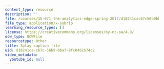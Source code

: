```yaml
---
content_type: resource
description: ''
file: /courses/15-071-the-analytics-edge-spring-2017/d18241cac67c56b9bba78fc8462b74c2_S0g0ad4zX7A.vtt
file_type: application/x-subrip
learning_resource_types: []
license: https://creativecommons.org/licenses/by-nc-sa/4.0/
ocw_type: OCWFile
resourcetype: Other
title: 3play caption file
uid: d18241ca-c67c-56b9-bba7-8fc8462b74c2
video_metadata:
  youtube_id: null
---
```

